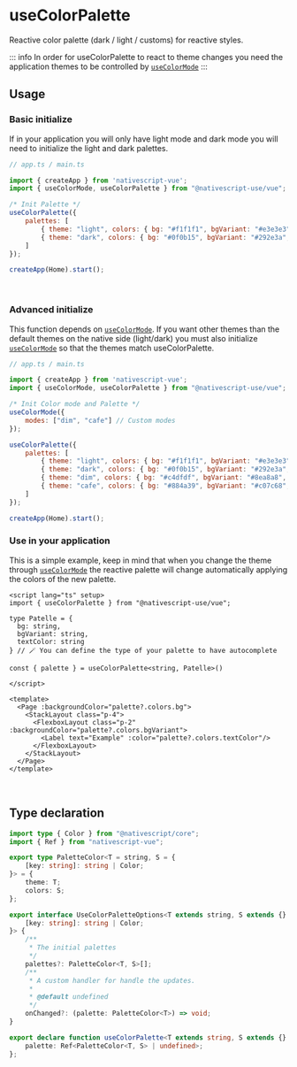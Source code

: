 
# useColorPalette

Reactive color palette (dark / light / customs) for reactive styles. 
<br />

::: info
In order for useColorPalette to react to theme changes you need the application themes to be controlled by [`useColorMode`](/src/useColorMode/)
:::

## Usage

### Basic initialize

If in your application you will only have light mode and dark mode you will need to initialize the light and dark palettes.

```js
// app.ts / main.ts

import { createApp } from 'nativescript-vue';
import { useColorMode, useColorPalette } from "@nativescript-use/vue";

/* Init Palette */
useColorPalette({ 
    palettes: [
        { theme: "light", colors: { bg: "#f1f1f1", bgVariant: "#e3e3e3", textColor: "black" } },
        { theme: "dark", colors: { bg: "#0f0b15", bgVariant: "#292e3a", textColor: "#9bd1c3" } }
    ] 
});

createApp(Home).start();
```
<br />

### Advanced initialize

This function depends on [`useColorMode`](/src/useColorMode/). If you want other themes than the default themes on the native side (light/dark) you must also initialize [`useColorMode`](/src/useColorMode/) so that the themes match useColorPalette.

```js
// app.ts / main.ts

import { createApp } from 'nativescript-vue';
import { useColorMode, useColorPalette } from "@nativescript-use/vue";

/* Init Color mode and Palette */
useColorMode({
    modes: ["dim", "cafe"] // Custom modes
});

useColorPalette({ 
    palettes: [
        { theme: "light", colors: { bg: "#f1f1f1", bgVariant: "#e3e3e3", textColor: "black" } },
        { theme: "dark", colors: { bg: "#0f0b15", bgVariant: "#292e3a", textColor: "#9bd1c3" } },
        { theme: "dim", colors: { bg: "#c4dfdf", bgVariant: "#8ea8a8", textColor: "#252525" } },
        { theme: "cafe", colors: { bg: "#884a39", bgVariant: "#c07c68", textColor: "#ffe6d8" } },
    ] 
});

createApp(Home).start();
```

### Use in your application
This is a simple example, keep in mind that when you change the theme through [`useColorMode`](/src/useColorMode/) the reactive palette will change automatically applying the colors of the new palette.


```vue
<script lang="ts" setup>
import { useColorPalette } from "@nativescript-use/vue";

type Patelle = { 
  bg: string, 
  bgVariant: string, 
  textColor: string 
} // 🪄 You can define the type of your palette to have autocomplete

const { palette } = useColorPalette<string, Patelle>()

</script>

<template>
  <Page :backgroundColor="palette?.colors.bg">
    <StackLayout class="p-4">
      <FlexboxLayout class="p-2" :backgroundColor="palette?.colors.bgVariant">
        <Label text="Example" :color="palette?.colors.textColor"/>
      </FlexboxLayout>
    </StackLayout>
  </Page>
</template>

```

<br />

## Type declaration

```ts
import type { Color } from "@nativescript/core";
import { Ref } from "nativescript-vue";

export type PaletteColor<T = string, S = {
    [key: string]: string | Color;
}> = {
    theme: T;
    colors: S;
};

export interface UseColorPaletteOptions<T extends string, S extends {} = {
    [key: string]: string | Color;
}> {
    /**
     * The initial palettes
     */
    palettes?: PaletteColor<T, S>[];
    /**
     * A custom handler for handle the updates.
     *
     * @default undefined
     */
    onChanged?: (palette: PaletteColor<T>) => void;
}

export declare function useColorPalette<T extends string, S extends {} = {}>(options?: UseColorPaletteOptions<T, S>): {
    palette: Ref<PaletteColor<T, S> | undefined>;
};
```